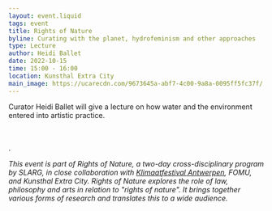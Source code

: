 ```yaml
---
layout: event.liquid
tags: event
title: Rights of Nature
byline: Curating with the planet, hydrofeminism and other approaches
type: Lecture
author: Heidi Ballet
date: 2022-10-15
time: 15:00 - 16:00
location: Kunsthal Extra City
main_image: https://ucarecdn.com/9673645a-abf7-4c00-9a8a-0095ff5fc37f/
---
```

Curator Heidi Ballet will give a lecture on how water and the environment entered into artistic practice.

\
\
.

*This event is part of Rights of Nature, a two-day cross-disciplinary program by SLARG, in close collaboration with [Klimaatfestival Antwerpen](https://www.klimaatfestivalantwerpen.be/nl), FOMU, and Kunsthal Extra City. Rights of Nature explores the role of law, philosophy and arts in relation to "rights of nature". It brings together various forms of research and translates this to a wide audience.*